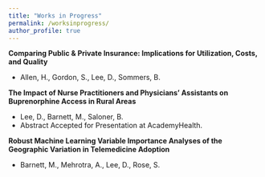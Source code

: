 ```yaml
---
title: "Works in Progress"
permalink: /worksinprogress/
author_profile: true
---
```


**Comparing Public & Private Insurance: Implications for Utilization, Costs, and Quality**
- Allen, H., Gordon, S., Lee, D., Sommers, B. 

**The Impact of Nurse Practitioners and Physicians’ Assistants on Buprenorphine Access in Rural Areas**
- Lee, D., Barnett, M., Saloner, B. 
- Abstract Accepted for Presentation at AcademyHealth.

**Robust Machine Learning Variable Importance Analyses of the Geographic Variation in Telemedicine Adoption**
- Barnett, M., Mehrotra, A., Lee, D., Rose, S.

